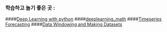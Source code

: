 ### 학습하고 놀기 좋은 곳 :
####[Deep Learning with python](https://sourestdeeds.github.io/pdf/Deep%20Learning%20with%20Python.pdf)
####[deeplearning_math](https://github.com/kafa46/deeplearning_math/tree/master?tab=readme-ov-file)
####[Timeseries Forecasting](https://www.tensorflow.org/tutorials/structured_data/time_series?hl=ko)
####[Data Windowing and Making Datasets](https://carpentries-incubator.github.io/python-classifying-power-consumption/instructor/03-data-windows.html)
